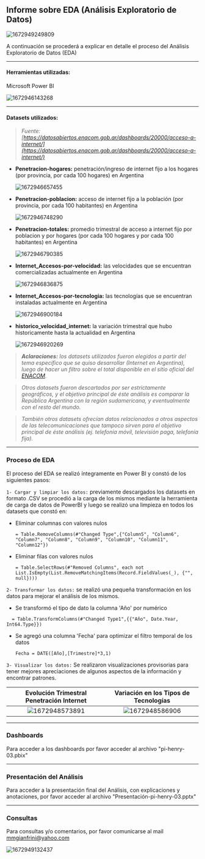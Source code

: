 ## **Informe sobre EDA (Análisis Exploratorio de Datos)**

![1672949249809](image/Informe-EDA/1672949249809.png)

A continuación se procederá a explicar en detalle el proceso del Análisis Exploratorio de Datos (EDA)

---



#### Herramientas utilizadas:

Microsoft Power BI

![1672946143268](image/Informe-EDA/1672946143268.png)

---

#### Datasets utilizados:

> *Fuente: [https://datosabiertos.enacom.gob.ar/dashboards/20000/acceso-a-internet/](https://datosabiertos.enacom.gob.ar/dashboards/20000/acceso-a-internet/)*

* **Penetracion-hogares:** penetración/ingreso de internet fijo a los hogares (por provincia, por cada 100 hogares) en Argentina

  ![1672946657455](image/Informe-EDA/1672946657455.png)
* **Penetracion-poblacion:** acceso de internet fijo a la población (por provincia, por cada 100 habitantes) en Argentina

  ![1672946748290](image/Informe-EDA/1672946748290.png)
* **Penetracion-totales:** promedio trimestral de acceso a internet fijo por poblacion y por hogares (por cada 100 hogares y por cada 100 habitantes) en Argentina

  ![1672946790385](image/Informe-EDA/1672946790385.png)
* **Internet_Accesos-por-velocidad:** las velocidades que se encuentran comercializadas actualmente en Argentina

  ![1672946836875](image/Informe-EDA/1672946836875.png)
* **Internet_Accesos-por-tecnologia:** las tecnologías que se encuentran instaladas actualmente en Argentina

  ![1672946900184](image/Informe-EDA/1672946900184.png)
* **historico_velocidad_internet:** la variación trimestral que hubo historicamente hasta la actualidad en Argentina

  ![1672946920269](image/Informe-EDA/1672946920269.png)

> ***Aclaraciones:** los datasets utilizados fueron elegidos a partir del tema específico que se quiso desarrollar (Internet en Argentina), luego de hacer un filtro sobre el total disponible en el sitio oficial del [ENACOM](https://datosabiertos.enacom.gob.ar/dashboards/20000/acceso-a-internet/).*

> *Otros datasets fueron descartados por ser estrictamente geográficos, y el objetivo principal de éste análisis es comparar la República Argentina con la región sudamericana, y eventualmente con el resto del mundo.*

> *También otros datasets ofrecían datos relacionados a otros aspectos de las telecomunicaciones que tampoco sirven para el objetivo principal de éste análisis (ej. telefonía móvil, televisión paga, telefonía fija).*

---

### Proceso de EDA

El proceso del EDA se realizó íntegramente en Power BI y constó de los siguientes pasos:

`1- Cargar y limpiar los datos:` previamente descargados los datasets en formato .CSV se procedió a la carga de los mismos mediante la herramienta de carga de datos de PowerBI y luego se realizó una limpieza en todos los datasets que constó en:

- Eliminar columnas con valores nulos

  ```
  = Table.RemoveColumns(#"Changed Type",{"Column5", "Column6", "Column7", "Column8", "Column9", "Column10", "Column11", "Column12"})
  ```
- Eliminar filas con valores nulos

  ```
  = Table.SelectRows(#"Removed Columns", each not List.IsEmpty(List.RemoveMatchingItems(Record.FieldValues(_), {"", null})))
  ```

`2- Transformar los datos:` se realizó una pequeña transformación en los datos para mejorar el análisis de los mismos.

- Se transformó el tipo de dato la columna 'Año' por numérico

```
  = Table.TransformColumns(#"Changed Type1",{{"Año", Date.Year, Int64.Type}})
```

- Se agregó una columna 'Fecha' para optimizar el filtro temporal de los datos

  ```
  Fecha = DATE([Año],[Trimestre]*3,1) 
  ```


`3- Visualizar los datos:` Se realizaron visualizaciones provisorias para tener mejores apreciaciones de algunos aspectos de la información y encontrar patrones.

Evolución Trimestral Penetración Internet  |  Variación en los Tipos de Tecnologías
:-----------------------------------------:|:--------------------------------------:
![1672948573891](image/Informe-EDA/1672948573891.png) | ![1672948586906](image/Informe-EDA/1672948586906.png)

---

### Dashboards

Para acceder a los dashboards por favor acceder al archivo "pi-henry-03.pbix"

---

### Presentación del Análisis

Para acceder a la presentación final del Análisis, con explicaciones y anotaciones, por favor acceder al archivo "Presentación-pi-henry-03.pptx"

---

### Consultas

Para consultas y/o comentarios, por favor comunicarse al mail mmgianfrini@yahoo.com

![1672949132437](image/Informe-EDA/1672949132437.png)
